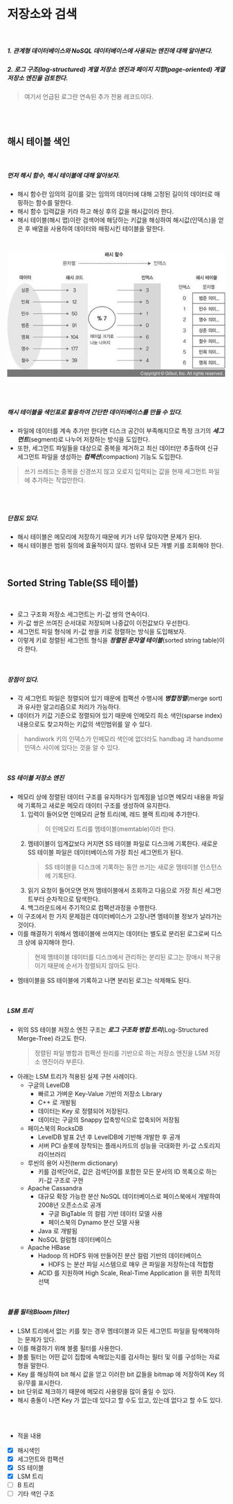 저장소와 검색
===========

<br>

##### 1. 관계형 데이터베이스와 NoSQL 데이터베이스에 사용되는 엔진에 대해 알아본다.
##### 2. 로그 구조(log-structured) 계열 저장소 엔진과 페이지 지향(page-oriented) 계열 저장소 엔진을 검토한다.
> 여기서 언급된 로그란 연속된 추가 전용 레코드이다.

<br>
<br>

해시 테이블 색인
--------------

<br>

##### 먼저 해시 함수, 해시 테이블에 대해 알아보자.
* 해시 함수란 임의의 길이를 갖는 임의의 데이터에 대해 고정된 길이의 데이터로 매핑하는 함수를 말한다.
* 해시 함수 입력값을 키라 하고 해싱 후의 값을 해시값이라 한다.
* 해시 테이블(해시 맵)이란 검색어에 해당하는 키값을 해싱하여 해시값(인덱스)을 얻은 후 배열을 사용하여 데이터와 매핑시킨 테이블을 말한다.

<br>

![hash-table](../../public/images/posts/study/20210407/hash_table.jpg)

<br>
<br>

##### 해시 테이블을 색인표로 활용하여 간단한 데이터베이스를 만들 수 있다.
* 파일에 데이터를 계속 추가만 한다면 디스크 공간이 부족해지므로 특정 크기의 **_세그먼트_**(segment)로 나누어 저장하는 방식을 도입한다.
* 또한, 세그먼트 파일들을 대상으로 중복을 제거하고 최신 데이터만 추출하여 신규 세그먼트 파일을 생성하는 **_컴팩션_**(compaction) 기능도 도입한다.
> 쓰기 쓰레드는 중복을 신경쓰지 않고 오로지 입력되는 값을 현재 세그먼트 파일에 추가하는 작업만한다.

<br>
<br>

##### 단점도 있다.
* 해시 테이블은 메모리에 저장하기 때문에 키가 너무 많아지면 문제가 된다.
* 해시 테이블은 범위 질의에 효율적이지 않다. 범위내 모든 개별 키를 조회해야 한다.

<br>

Sorted String Table(SS 테이블)
--------------

<br>

* 로그 구조화 저장소 세그먼트는 키-값 쌍의 연속이다.
* 키-값 쌍은 쓰여진 순서대로 저장되며 나중값이 이전값보다 우선한다.
* 세그먼트 파일 형식에 키-값 쌍을 키로 정렬하는 방식을 도입해보자.
* 이렇게 키로 정렬된 세그먼트 형식을 **_정렬된 문자열 테이블_**(sorted string table)이라 한다.

<br>

##### 장점이 있다.
* 각 세그먼트 파일은 정렬되어 있기 때문에 컴팩션 수행시에 **_병합정렬_**(merge sort) 과 유사한 알고리즘으로 처리가 가능하다.
* 데이터가 키값 기준으로 정렬되어 있기 때문에 인메모리 희소 색인(sparse index) 내용으로도 찾고자하는 키값의 색인범위를 알 수 있다.
> handiwork 키의 인덱스가 인메모리 색인에 없더라도 handbag 과 handsome 인덱스 사이에 있다는 것을 알 수 있다.

<br>

##### SS 테이블 저장소 엔진
* 메모리 상에 정렬된 데이터 구조를 유지하다가 임계점을 넘으면 메모리 내용을 파일에 기록하고 새로운 메모리 데이터 구조를 생성하여 유지한다.
    1. 입력이 들어오면 인메모리 균형 트리(예, 레드 블랙 트리)에 추가한다.
        > 이 인메모리 트리를 멤테이블(memtable)이라 한다.
    2. 멤테이블이 임계값보다 커지면 SS 테이블 파일로 디스크에 기록한다. 새로운 SS 테이블 파일은 데이터베이스의 가장 최신 세그먼트가 된다.
        > SS 테이블을 디스크에 기록하는 동안 쓰기는 새로운 멤테이블 인스턴스에 기록된다.
    3. 읽기 요청이 들어오면 먼저 멤테이블에서 조회하고 다음으로 가장 최신 세그먼트부터 순차적으로 탐색한다.
    4. 백그라운드에서 주기적으로 컴팩션과정을 수행한다.
* 이 구조에서 한 가지 문제점은 데이터베이스가 고장나면 멤테이블 정보가 날라가는 것이다.
* 이를 해결하기 위해서 멤테이블에 쓰여지는 데이터는 별도로 분리된 로그로써 디스크 상에 유지해야 한다.
    > 현재 멤테이블 데이터를 디스크에서 관리하는 분리된 로그는 장애시 복구용이기 때문에 순서가 정렬되지 않아도 된다.
* 멤테이블을 SS 테이블에 기록하고 나면 분리된 로그는 삭제해도 된다.

<br>

##### LSM 트리
* 위의 SS 테이블 저장소 엔진 구조는 **_로그 구조화 병합 트리_**(Log-Structured Merge-Tree) 라고도 한다.
    > 정렬된 파일 병합과 컴팩션 원리를 기반으로 하는 저장소 엔진을 LSM 저장소 엔진이라 부른다.
* 아래는 LSM 트리가 적용된 실제 구현 사례이다.
    * 구글의 LevelDB
        * 빠르고 가벼운 Key-Value 기반의 저장소 Library
        * C++ 로 개발됨
        * 데이터는 Key 로 정렬되어 저장된다.
        * 데이터는 구글의 Snappy 압축방식으로 압축되어 저장됨
    * 페이스북의 RocksDB
        * LevelDB 발표 2년 후 LevelDB에 기반해 개발한 후 공개
        * 서버 PCI 슬롯에 장착되는 플래시카드의 성능을 극대화한 키-값 스토리지 라이브러리
    * 루씬의 용어 사전(term dictionary)
        * 키를 검색단어로, 값은 검색단어를 포함한 모든 문서의 ID 목록으로 하는 키-값 구조로 구현
    * Apache Cassandra
        * 대규모 확장 가능한 분산 NoSQL 데이터베이스로 페이스북에서 개발하여 2008년 오픈소스로 공개
            * 구글 BigTable 의 컬럼 기반 데이터 모델 사용
            * 페이스북의 Dynamo 분산 모델 사용
        * Java 로 개발됨
        * NoSQL 컬럼형 데이터베이스
    * Apache HBase
        * Hadoop 의 HDFS 위에 만들어진 분산 컬럼 기반의 데이터베이스
            * HDFS 는 분산 파일 시스템으로 매우 큰 파일을 저장하는데 적합함
        * ACID 를 지원하며 High Scale, Real-Time Application 을 위한 최적의 선택

<br>

##### 블룸 필터(Bloom filter)
* LSM 트리에서 없는 키를 찾는 경우 멤테이블과 모든 세그먼트 파일을 탐색해야하는 문제가 있다.
* 이를 해결하기 위해 블룸 필터를 사용한다.
* 블룸 필터는 어떤 값이 집합에 속해있는지를 검사하는 필터 및 이를 구성하는 자료형을 말한다.
* Key 를 해싱하여 bit 해시 값을 얻고 이러한 bit 값들을 bitmap 에 저장하여 Key 의 유/무를 표시한다.
* bit 단위로 체크하기 때문에 메모리 사용량을 많이 줄일 수 있다.
* 해시 충돌이 나면 Key 가 없는데 있다고 할 수도 있고, 있는데 없다고 할 수도 있다.

<br>
<br>

* 적을 내용
* [x] 해시색인
* [x] 세그먼트와 컴팩션
* [x] SS 테이블
* [x] LSM 트리
* [ ] B 트리
* [ ] 기타 색인 구조
